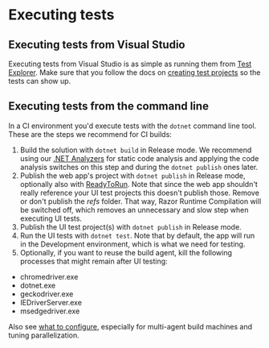 # Executing tests

## Executing tests from Visual Studio

Executing tests from Visual Studio is as simple as running them from [Test Explorer](https://docs.microsoft.com/en-us/visualstudio/test/run-unit-tests-with-test-explorer). Make sure that you follow the docs on [creating test projects](CreatingTests.md) so the tests can show up.

## Executing tests from the command line

In a CI environment you'd execute tests with the `dotnet` command line tool. These are the steps we recommend for CI builds:

1. Build the solution with `dotnet build` in Release mode. We recommend using our [.NET Analyzers](https://github.com/Lombiq/.NET-Analyzers) for static code analysis and applying the code analysis switches on this step and during the `dotnet publish` ones later.
2. Publish the web app's project with `dotnet publish` in Release mode, optionally also with [ReadyToRun](https://docs.microsoft.com/en-us/dotnet/core/deploying/ready-to-run). Note that since the web app shouldn't really reference your UI test projects this doesn't publish those. Remove or don't publish the _refs_ folder. That way, Razor Runtime Compilation will be switched off, which removes an unnecessary and slow step when executing UI tests.
3. Publish the UI test project(s) with `dotnet publish` in Release mode.
4. Run the UI tests with `dotnet test`. Note that by default, the app will run in the Development environment, which is what we need for testing.
5. Optionally, if you want to reuse the build agent, kill the following processes that might remain after UI testing:
  - chromedriver.exe
  - dotnet.exe
  - geckodriver.exe
  - IEDriverServer.exe
  - msedgedriver.exe

Also see [what to configure](Configuration.md), especially for multi-agent build machines and tuning parallelization.
